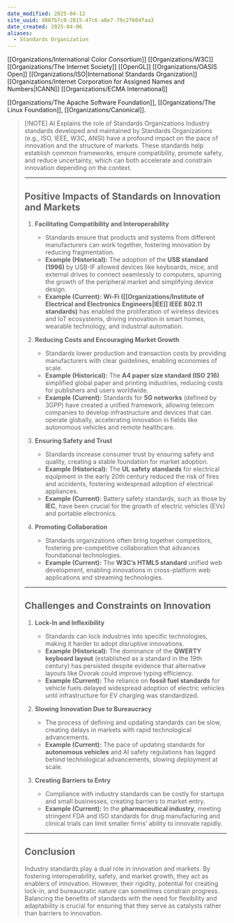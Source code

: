 ```yaml
---
date_modified: 2025-04-12
site_uuid: d887b7c0-2815-47c6-a8e7-79c2f604faa3
date_created: 2025-04-06
aliases:
  - Standards Organization
---
```


[[Organizations/International Color Consortium]]
[[Organizations/W3C]]
[[Organizations/The Internet Society]]
[[OpenGL]]
[[Organizations/OASIS Open]]
[[Organizations/ISO|International Standards Organization]]
[[Organizations/Internet Corporation for Assigned Names and Numbers|ICANN]]
[[Organizations/ECMA International]]


[[Organizations/The Apache Software Foundation]], [[Organizations/The Linux Foundation]], [[Organizations/Canonical]].

> [!NOTE] AI Explains the role of Standards Organizations
> Industry standards developed and maintained by Standards Organizations (e.g., ISO, IEEE, W3C, ANSI) have a profound impact on the pace of innovation and the structure of markets. These standards help establish common frameworks, ensure compatibility, promote safety, and reduce uncertainty, which can both accelerate and constrain innovation depending on the context.
> 
> ---
> 
> ## **Positive Impacts of Standards on Innovation and Markets**
> 
> 1. **Facilitating Compatibility and Interoperability**
>     
>     - Standards ensure that products and systems from different manufacturers can work together, fostering innovation by reducing fragmentation.
>     - **Example (Historical):** The adoption of the **USB standard (1996)** by USB-IF allowed devices like keyboards, mice, and external drives to connect seamlessly to computers, spurring the growth of the peripheral market and simplifying device design.
>     - **Example (Current):** **Wi-Fi ([[Organizations/Institute of Electrical and Electronics Engineers|IEE]] IEEE 802.11 standards)** has enabled the proliferation of wireless devices and IoT ecosystems, driving innovation in smart homes, wearable technology, and industrial automation.
> 2. **Reducing Costs and Encouraging Market Growth**
>     
>     - Standards lower production and transaction costs by providing manufacturers with clear guidelines, enabling economies of scale.
>     - **Example (Historical):** The **A4 paper size standard (ISO 216)** simplified global paper and printing industries, reducing costs for publishers and users worldwide.
>     - **Example (Current):** Standards for **5G networks** (defined by 3GPP) have created a unified framework, allowing telecom companies to develop infrastructure and devices that can operate globally, accelerating innovation in fields like autonomous vehicles and remote healthcare.
> 3. **Ensuring Safety and Trust**
>     
>     - Standards increase consumer trust by ensuring safety and quality, creating a stable foundation for market adoption.
>     - **Example (Historical):** The **UL safety standards** for electrical equipment in the early 20th century reduced the risk of fires and accidents, fostering widespread adoption of electrical appliances.
>     - **Example (Current):** Battery safety standards, such as those by **IEC**, have been crucial for the growth of electric vehicles (EVs) and portable electronics.
> 4. **Promoting Collaboration**
>     
>     - Standards organizations often bring together competitors, fostering pre-competitive collaboration that advances foundational technologies.
>     - **Example (Current):** The **W3C’s HTML5 standard** unified web development, enabling innovations in cross-platform web applications and streaming technologies.
> 
> ---
> 
> ## **Challenges and Constraints on Innovation**
> 
> 1. **Lock-In and Inflexibility**
>     
>     - Standards can lock industries into specific technologies, making it harder to adopt disruptive innovations.
>     - **Example (Historical):** The dominance of the **QWERTY keyboard layout** (established as a standard in the 19th century) has persisted despite evidence that alternative layouts like Dvorak could improve typing efficiency.
>     - **Example (Current):** The reliance on **fossil fuel standards** for vehicle fuels delayed widespread adoption of electric vehicles until infrastructure for EV charging was standardized.
> 2. **Slowing Innovation Due to Bureaucracy**
>     
>     - The process of defining and updating standards can be slow, creating delays in markets with rapid technological advancements.
>     - **Example (Current):** The pace of updating standards for **autonomous vehicles** and AI safety regulations has lagged behind technological advancements, slowing deployment at scale.
> 3. **Creating Barriers to Entry**
>     
>     - Compliance with industry standards can be costly for startups and small businesses, creating barriers to market entry.
>     - **Example (Current):** In the **pharmaceutical industry**, meeting stringent FDA and ISO standards for drug manufacturing and clinical trials can limit smaller firms’ ability to innovate rapidly.
> 
> ---
> 
> ## **Conclusion**
> 
> Industry standards play a dual role in innovation and markets. By fostering interoperability, safety, and market growth, they act as enablers of innovation. However, their rigidity, potential for creating lock-in, and bureaucratic nature can sometimes constrain progress. Balancing the benefits of standards with the need for flexibility and adaptability is crucial for ensuring that they serve as catalysts rather than barriers to innovation.